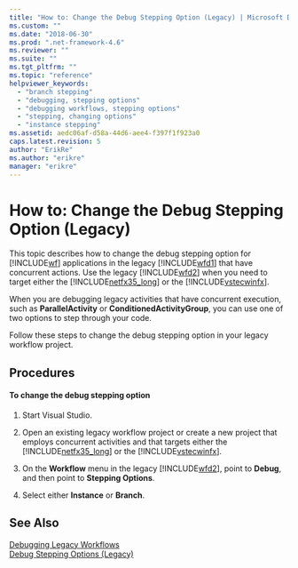 ```yaml
---
title: "How to: Change the Debug Stepping Option (Legacy) | Microsoft Docs"
ms.custom: ""
ms.date: "2018-06-30"
ms.prod: ".net-framework-4.6"
ms.reviewer: ""
ms.suite: ""
ms.tgt_pltfrm: ""
ms.topic: "reference"
helpviewer_keywords: 
  - "branch stepping"
  - "debugging, stepping options"
  - "debugging workflows, stepping options"
  - "stepping, changing options"
  - "instance stepping"
ms.assetid: aedc06af-d58a-44d6-aee4-f397f1f923a0
caps.latest.revision: 5
author: "ErikRe"
ms.author: "erikre"
manager: "erikre"
---
```

# How to: Change the Debug Stepping Option (Legacy)
This topic describes how to change the debug stepping option for [!INCLUDE[wf](../includes/wf-md.md)] applications in the legacy [!INCLUDE[wfd1](../includes/wfd1-md.md)] that have concurrent actions. Use the legacy [!INCLUDE[wfd2](../includes/wfd2-md.md)] when you need to target either the [!INCLUDE[netfx35_long](../includes/netfx35-long-md.md)] or the [!INCLUDE[vstecwinfx](../includes/vstecwinfx-md.md)].  
  
 When you are debugging legacy activities that have concurrent execution, such as **ParallelActivity** or **ConditionedActivityGroup**, you can use one of two options to step through your code.  
  
 Follow these steps to change the debug stepping option in your legacy workflow project.  
  
## Procedures  
  
#### To change the debug stepping option  
  
1.  Start Visual Studio.  
  
2.  Open an existing legacy workflow project or create a new project that employs concurrent activities and that targets either the [!INCLUDE[netfx35_long](../includes/netfx35-long-md.md)] or the [!INCLUDE[vstecwinfx](../includes/vstecwinfx-md.md)].  
  
3.  On the **Workflow** menu in the legacy [!INCLUDE[wfd2](../includes/wfd2-md.md)], point to **Debug**, and then point to **Stepping Options**.  
  
4.  Select either **Instance** or **Branch**.  
  
## See Also  
 [Debugging Legacy Workflows](../workflow-designer/debugging-legacy-workflows.md)   
 [Debug Stepping Options (Legacy)](../workflow-designer/debug-stepping-options-legacy.md)